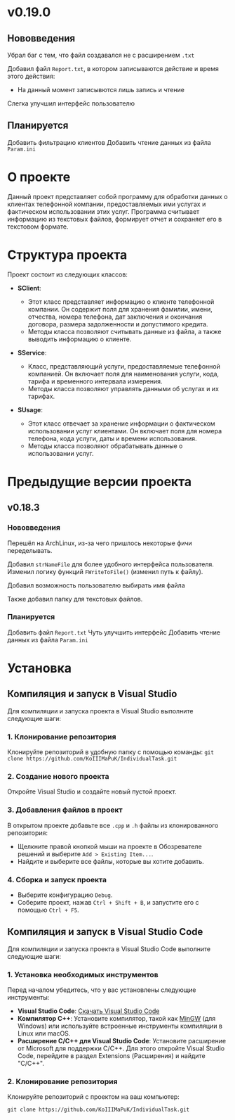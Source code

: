 # v0.19.0
## 
## Нововведения
Убрал баг с тем, что файл создавался не с расширением `.txt`

Добавил файл `Report.txt`, в котором записываются действие и время этого действия:
- На данный момент записывются лишь запись и чтение

Слегка улучшил интерфейс пользователю

##
## Планируется
Добавить фильтрацию клиентов
Добавить чтение данных из файла `Param.ini`



# 
# О проекте
Данный проект представляет собой программу для обработки данных о клиентах телефонной компании, предоставляемых ими услугах и фактическом использовании этих услуг. Программа считывает информацию из текстовых файлов, формирует отчет и сохраняет его в текстовом формате. 




# 
# Структура проекта
Проект состоит из следующих классов:
- **SClient**: 
  - Этот класс представляет информацию о клиенте телефонной компании. Он содержит поля для хранения фамилии, имени, отчества, номера телефона, дат заключения и окончания договора, размера задолженности и допустимого кредита. 
  - Методы класса позволяют считывать данные из файла, а также выводить информацию о клиенте.

- **SService**: 
  - Класс, представляющий услуги, предоставляемые телефонной компанией. Он включает поля для наименования услуги, кода, тарифа и временного интервала измерения.
  - Методы класса позволяют управлять данными об услугах и их тарифах.

- **SUsage**: 
  - Этот класс отвечает за хранение информации о фактическом использовании услуг клиентами. Он включает поля для номера телефона, кода услуги, даты и времени использования.
  - Методы класса позволяют обрабатывать данные о использовании услуг.




# 
# Предыдущие версии проекта
## 
## v0.18.3
### Нововведения
Перешёл на ArchLinux, из-за чего пришлось некоторые фичи переделывать.

Добавил `strNameFile` для более удобного интерфейса пользователя.
Изменил логику функций `FWriteToFile()` (изменил путь к файлу).

Добавил возможность пользователю выбирать имя файла

Также добавил папку для текстовых файлов.

### Планируется
Добавить файл `Report.txt`
Чуть улучшить интерфейс
Добавить чтение данных из файла `Param.ini`

#
# Установка
## 
## Компиляция и запуск в Visual Studio
Для компиляции и запуска проекта в Visual Studio выполните следующие шаги:
### 1. Клонирование репозитория
Клонируйте репозиторий в удобную папку с помощью команды:
    ```
    git clone https://github.com/KoIIIMaPuK/IndividualTask.git
    ```
### 2. Создание нового проекта
Откройте Visual Studio и создайте новый пустой проект.

### 3. Добавления файлов в проект
В открытом проекте добавьте все `.cpp` и `.h` файлы из клонированного репозитория:
   - Щелкните правой кнопкой мыши на проекте в Обозревателе решений и выберите `Add > Existing Item...`.
   - Найдите и выберите все файлы, которые вы хотите добавить.

### 4. Сборка и запуск проекта
- Выберите конфигурацию `Debug`.
- Соберите проект, нажав `Ctrl + Shift + B`, и запустите его с помощью `Ctrl + F5`.


## 
## Компиляция и запуск в Visual Studio Code
Для компиляции и запуска проекта в Visual Studio Code выполните следующие шаги:
### 1. Установка необходимых инструментов
Перед началом убедитесь, что у вас установлены следующие инструменты:

- **Visual Studio Code**: [Скачать Visual Studio Code](https://code.visualstudio.com/)
- **Компилятор C++**: Установите компилятор, такой как [MinGW](https://www.mingw-w64.org/) (для Windows) или используйте встроенные инструменты компиляции в Linux или macOS.
- **Расширение C/C++ для Visual Studio Code**: Установите расширение от Microsoft для поддержки C/C++. Для этого откройте Visual Studio Code, перейдите в раздел Extensions (Расширения) и найдите "C/C++".

### 2. Клонирование репозитория
Клонируйте репозиторий с проектом на ваш компьютер:
```
git clone https://github.com/KoIIIMaPuK/IndividualTask.git
```